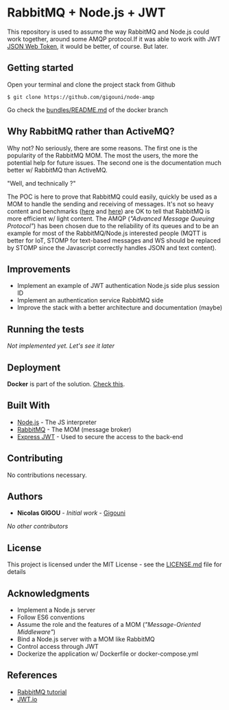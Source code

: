 # RabbitMQ + Node.js + JWT

This repository is used to assume the way RabbitMQ and Node.js could work 
together, around some AMQP protocol.If it was able to work with JWT 
[JSON Web Token](https://jwt.io/), it would be better, of course. But later.

##  Getting started

Open your terminal and clone the project stack from Github

```shell
$ git clone https://github.com/gigouni/node-amqp
```

Go check the [bundles/README.md](https://github.com/gigouni/node-amqp/blob/docker/bundles/README.md) of the docker branch

## Why RabbitMQ rather than ActiveMQ?

Why not? No seriously, there are some reasons. The first one is the popularity of the RabbitMQ MOM. The most the users, 
the more the potential help for future issues. The second one is the documentation much better w/ RabbitMQ than ActiveMQ. 

"Well, and technically ?"

The POC is here to prove that RabbitMQ could easily, quickly be used as a MOM to handle the sending and receiving 
of messages. It's not so heavy content and benchmarks ([here](http://bit.ly/2qZ20L9) and [here](http://bit.ly/2r59pgh)) 
are OK to tell that RabbitMQ is more efficient w/ light content. The AMQP (_"Advanced Message Queuing Protocol"_) has 
been chosen due to the reliability of its queues and to be an example for most of the RabbitMQ/Node.js interested 
people (MQTT is better for IoT, STOMP for text-based messages and WS should be replaced by STOMP since the Javascript 
correctly handles JSON and text content).

## Improvements

* Implement an example of JWT authentication Node.js side plus session ID
* Implement an authentication service RabbitMQ side
* Improve the stack with a better architecture and documentation (maybe)

## Running the tests

_Not implemented yet. Let's see it later_

## Deployment

__Docker__ is part of the solution. [Check this](https://github.com/gigouni/node-amqp/tree/dev/bundles).

## Built With

* [Node.js](https://nodejs.org/en/) - The JS interpreter
* [RabbitMQ](https://rabbitmq.com/) - The MOM (message broker)
* [Express JWT](https://www.npmjs.com/package/express-jwt) - Used to secure the access to the back-end

## Contributing

No contributions necessary.

## Authors

* **Nicolas GIGOU** - *Initial work* - [Gigouni](https://github.com/gigouni)

_No other contributors_

## License

This project is licensed under the MIT License - see the [LICENSE.md](LICENSE.md) file for details

## Acknowledgments

* Implement a Node.js server
* Follow ES6 conventions
* Assume the role and the features of a MOM (_"Message-Oriented Middleware"_)
* Bind a Node.js server with a MOM like RabbitMQ
* Control access through JWT
* Dockerize the application w/ Dockerfile or docker-compose.yml

## References

* [RabbitMQ tutorial](https://www.rabbitmq.com/tutorials/tutorial-one-javascript.html)
* [JWT.io](https://jwt.io/)